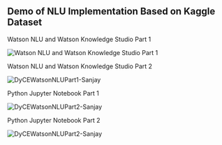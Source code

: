 


## Demo of NLU Implementation Based on Kaggle Dataset

Watson NLU and Watson Knowledge Studio Part 1

![Watson NLU and Watson Knowledge Studio Part 1](https://user-images.githubusercontent.com/69079832/90301095-c539fc00-de6b-11ea-9f29-32b16749e5c4.gif)


Watson NLU and Watson Knowledge Studio Part 2

![DyCEWatsonNLUPart1-Sanjay](https://user-images.githubusercontent.com/69079832/90301351-578ecf80-de6d-11ea-902e-160163b1d0db.gif)


Python Jupyter Notebook Part 1

![DyCEWatsonNLUPart2-Sanjay](https://media.github.ibm.com/user/169439/files/8b804800-b861-11ea-80e2-932e19039c12)


Python Jupyter Notebook Part 2

![DyCEWatsonNLUPart2-Sanjay](https://media.github.ibm.com/user/169439/files/ed40b200-b861-11ea-83c5-9d333cb4b190)


